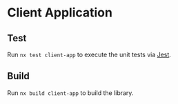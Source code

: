 # Client Application

## Test

Run `nx test client-app` to execute the unit tests via [Jest](https://jestjs.io).

## Build

Run `nx build client-app` to build the library.
